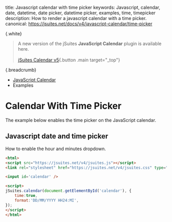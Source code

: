 title: Javascript calendar with time picker
keywords: Javascript, calendar, date, datetime, date picker, datetime picker, examples, time, timepicker
description: How to render a javascript calendar with a time picker.
canonical: https://jsuites.net/docs/v4/javascript-calendar/time-picker

{.white}
> A new version of the jSuites **JavaScript Calendar** plugin is available here.
> <br><br>
> [jSuites Calendar v5](/docs/javascript-calendar){.button .main target="_top"}


{.breadcrumb}
- [JavaScript Calendar](/docs/v4/javascript-calendar)
- Examples

# Calendar With Time Picker

The example below enables the time picker on the JavaScript calendar.  

## Javascript date and time picker

How to enable the hour and minutes dropdown.  

```html
<html>
<script src="https://jsuites.net/v4/jsuites.js"></script>
<link rel="stylesheet" href="https://jsuites.net/v4/jsuites.css" type="text/css" />

<input id='calendar' />

<script>
jSuites.calendar(document.getElementById('calendar'), {
    time:true,
    format:'DD/MM/YYYY HH24:MI',
});
</script>
</html>
```

